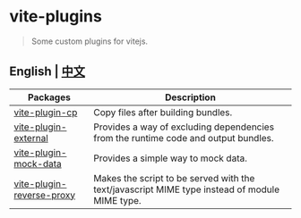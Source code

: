 # vite-plugins

> Some custom plugins for vitejs.

## English | [中文](./README_zh_CN.md)

Packages | Description
-------- | -----------
[vite-plugin-cp](packages/vite-plugin-cp) | Copy files after building bundles.
[vite-plugin-external](packages/vite-plugin-external) | Provides a way of excluding dependencies from the runtime code and output bundles.
[vite-plugin-mock-data](packages/vite-plugin-mock-data) | Provides a simple way to mock data.
[vite-plugin-reverse-proxy](packages/vite-plugin-reverse-proxy) | Makes the script to be served with the text/javascript MIME type instead of module MIME type.
